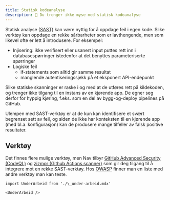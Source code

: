 ```yaml
---
title: Statisk kodeanalyse
description: 🤖 Du trenger ikke myse med statisk kodeanalyse
---
```


Statisk analyse (<abbr title="Static Application Securiy Testing">SAST</abbr>) kan være nyttig for å oppdage feil i egen kode.
Slike verktøy kan oppdage en rekke sårbarheter som er lavthengende, men som likevel ofte er lett å introdusere. For eksempel:

- Injisering: ikke verifisert eller usanert input puttes rett inn i databasespørringer istedenfor at det benyttes parameteriserte spørringer
- Logiske feil
  - if-statements som alltid gir samme resultat
  - manglende autentiseringssjekk på et eksponert API-endepunkt

Slike statiske skanninger er raske i og med at de utføres rett på kildekoden, og trenger ikke tilgang til en instans av en kjørende app. De egner seg derfor for hyppig kjøring, f.eks. som en del av bygg-og-deploy pipelines på GitHub.

Ulempen med SAST-verktøy er at de kun kan identifisere et svært begrenset sett av feil, og siden de ikke har konteksten til en kjørende app (med bl.a. konfigurasjon) kan de produsere mange tilfeller av falsk positive resultater.

## Verktøy

Det finnes flere mulige verktøy, men Nav tilbyr [GitHub Advanced Security (CodeQL)](/docs/verktoy/github-advanced-security) og [zizmor (Github Actions scanner)](/docs/verktoy/zizmor) som gir deg tilgang til å integrere mot en rekke SAST-verktøy. Hos [OWASP](https://owasp.org/www-community/Source_Code_Analysis_Tools) finner man en liste med andre verktøy man kan teste.

```mdx-code-block
import UnderArbeid from './\_under-arbeid.mdx'

<UnderArbeid />
```

